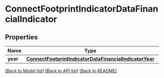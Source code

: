 # ConnectFootprintIndicatorDataFinancialIndicator

## Properties
Name | Type | Description | Notes
------------ | ------------- | ------------- | -------------
**year** | [**ConnectFootprintIndicatorDataFinancialIndicatorYear**](ConnectFootprintIndicatorDataFinancialIndicatorYear.md) |  | [optional] 

[[Back to Model list]](../README.md#documentation-for-models) [[Back to API list]](../README.md#documentation-for-api-endpoints) [[Back to README]](../README.md)

